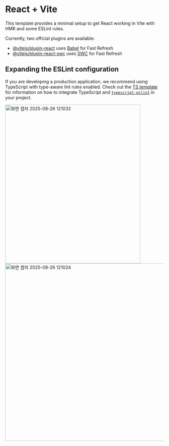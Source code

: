 # React + Vite

This template provides a minimal setup to get React working in Vite with HMR and some ESLint rules.

Currently, two official plugins are available:

- [@vitejs/plugin-react](https://github.com/vitejs/vite-plugin-react/blob/main/packages/plugin-react) uses [Babel](https://babeljs.io/) for Fast Refresh
- [@vitejs/plugin-react-swc](https://github.com/vitejs/vite-plugin-react/blob/main/packages/plugin-react-swc) uses [SWC](https://swc.rs/) for Fast Refresh

## Expanding the ESLint configuration

If you are developing a production application, we recommend using TypeScript with type-aware lint rules enabled. Check out the [TS template](https://github.com/vitejs/vite/tree/main/packages/create-vite/template-react-ts) for information on how to integrate TypeScript and [`typescript-eslint`](https://typescript-eslint.io) in your project.


<img width="429" height="504" alt="화면 캡처 2025-08-26 121032" src="https://github.com/user-attachments/assets/eb848a16-fc73-435d-9f7e-381b50ce6a92" />
<img width="592" height="564" alt="화면 캡처 2025-08-26 121024" src="https://github.com/user-attachments/assets/0e557046-0d54-434c-9b4e-6eb10682ce07" />
